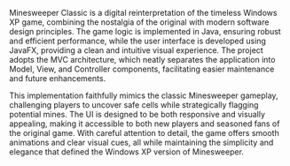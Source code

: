 Minesweeper Classic is a digital reinterpretation of the timeless Windows XP game, combining the nostalgia of the original with modern software design principles. The game logic is implemented in Java, ensuring robust and efficient performance, while the user interface is developed using JavaFX, providing a clean and intuitive visual experience. The project adopts the MVC architecture, which neatly separates the application into Model, View, and Controller components, facilitating easier maintenance and future enhancements.

This implementation faithfully mimics the classic Minesweeper gameplay, challenging players to uncover safe cells while strategically flagging potential mines. The UI is designed to be both responsive and visually appealing, making it accessible to both new players and seasoned fans of the original game. With careful attention to detail, the game offers smooth animations and clear visual cues, all while maintaining the simplicity and elegance that defined the Windows XP version of Minesweeper.
